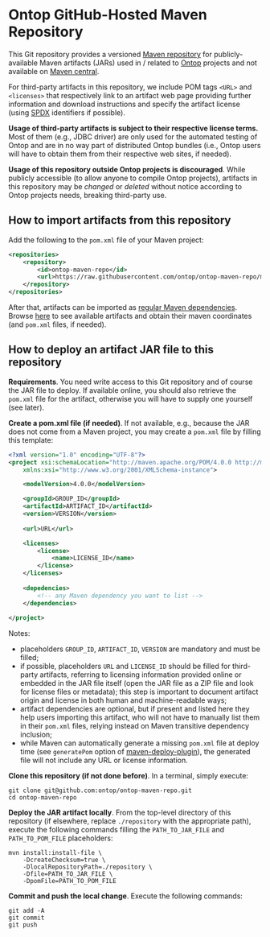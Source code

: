 # Ontop GitHub-Hosted Maven Repository

This Git repository provides a versioned [Maven repository](https://maven.apache.org/guides/introduction/introduction-to-repositories.html) for publicly-available Maven artifacts (JARs) used in / related to [Ontop](https://github.com/ontop) projects and not available on [Maven central](https://repo.maven.apache.org/maven2/).

For third-party artifacts in this repository, we include POM tags `<URL>` and `<licenses>` that respectively link to an artifact web page providing further information and download instructions and specify the artifact license (using [SPDX](https://spdx.org/licenses/) identifiers if possible).

**Usage of third-party artifacts is subject to their respective license terms.** Most of them (e.g., JDBC driver) are only used for the automated testing of Ontop and are in no way part of distributed Ontop bundles (i.e., Ontop users will have to obtain them from their respective web sites, if needed).

**Usage of this repository outside Ontop projects is discouraged**. While publicly accessible (to allow anyone to compile Ontop projects), artifacts in this repository may be *changed* or *deleted* without notice according to Ontop projects needs, breaking third-party use.

## How to import artifacts from this repository

Add the following to the `pom.xml` file of your Maven project:
```xml
<repositories>
    <repository>
        <id>ontop-maven-repo</id>
        <url>https://raw.githubusercontent.com/ontop/ontop-maven-repo/master/repository/</url>
    </repository>
</repositories>
```

After that, artifacts can be imported as [regular Maven dependencies](https://maven.apache.org/pom.html#Dependencies). Browse [here](https://github.com/fracorco/third-party-jars/tree/master/repository) to see available artifacts and obtain their maven coordinates (and `pom.xml` files, if needed).

## How to deploy an artifact JAR file to this repository

**Requirements**.
You need write access to this Git repository and of course the JAR file to deploy. If available online, you should also retrieve the `pom.xml` file for the artifact, otherwise you will have to supply one yourself (see later).

**Create a pom.xml file (if needed)**.
If not available, e.g., because the JAR does not come from a Maven project, you may create a `pom.xml` file by filling this template:
```xml
<?xml version="1.0" encoding="UTF-8"?>
<project xsi:schemaLocation="http://maven.apache.org/POM/4.0.0 http://maven.apache.org/xsd/maven-4.0.0.xsd" xmlns="http://maven.apache.org/POM/4.0.0"
    xmlns:xsi="http://www.w3.org/2001/XMLSchema-instance">

    <modelVersion>4.0.0</modelVersion>

    <groupId>GROUP_ID</groupId>
    <artifactId>ARTIFACT_ID</artifactId>
    <version>VERSION</version>
    
    <url>URL</url>

    <licenses>
        <license>
            <name>LICENSE_ID</name>
        </license>
    </licenses>
    
    <depedencies>
        <!-- any Maven dependency you want to list -->
    </dependencies>
    
</project>
```

Notes:
* placeholders `GROUP_ID`, `ARTIFACT_ID`, `VERSION` are mandatory and must be filled;
* if possible, placeholders `URL` and `LICENSE_ID` should be filled for third-party artifacts, referring to licensing information provided online or embedded in the JAR file itself (open the JAR file as a ZIP file and look for license files or metadata); this step is important to document artifact origin and license in both human and machine-readable ways;
* artifact dependencies are optional, but if present and listed here they help users importing this artifact, who will not have to manually list them in their `pom.xml` files, relying instead on Maven transitive dependency inclusion;
* while Maven can automatically generate a missing `pom.xml` file at deploy time (see `generatePom` option of [maven-deploy-plugin](https://maven.apache.org/plugins/maven-deploy-plugin/deploy-file-mojo.html)), the generated file will not include any URL or license information.

**Clone this repository (if not done before)**.
In a terminal, simply execute:
```shell
git clone git@github.com:ontop/ontop-maven-repo.git
cd ontop-maven-repo
```

**Deploy the JAR artifact locally**.
From the top-level directory of this repository (if elsewhere, replace `./repository` with the appropriate path), execute the following commands filling the `PATH_TO_JAR_FILE` and `PATH_TO_POM_FILE` placeholders:
```shell
mvn install:install-file \
    -DcreateChecksum=true \
    -DlocalRepositoryPath=./repository \
    -Dfile=PATH_TO_JAR_FILE \
    -DpomFile=PATH_TO_POM_FILE
```

**Commit and push the local change**.
Execute the following commands:
```shell
git add -A
git commit
git push
```
